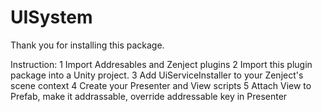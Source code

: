 # UISystem
Thank you for installing this package.

Instruction: 
1 Import Addresables and Zenject plugins
2 Import this plugin package into a Unity project.
3 Add UiServiceInstaller to your Zenject's scene context
4 Create your Presenter and View scripts
5 Attach View to Prefab, make it addrassable, override addressable key in Presenter